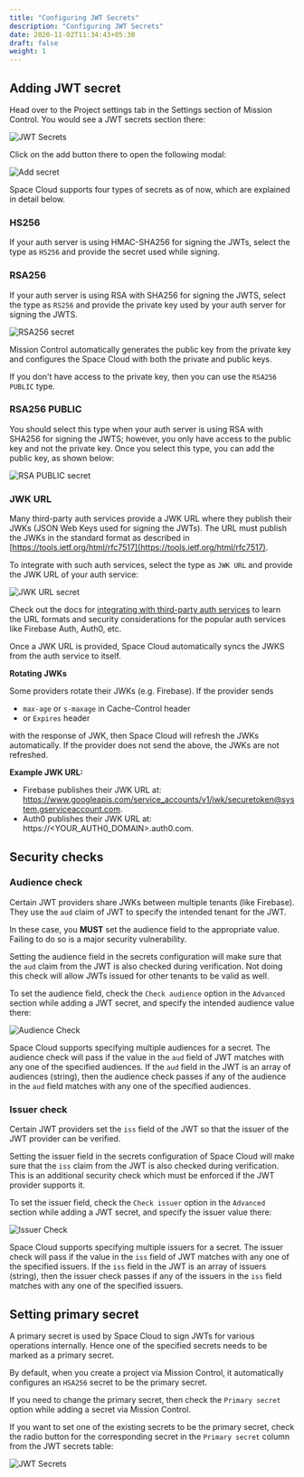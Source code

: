 ```yaml
---
title: "Configuring JWT Secrets"
description: "Configuring JWT Secrets"
date: 2020-11-02T11:34:43+05:30
draft: false
weight: 1
---
```


## Adding JWT secret

Head over to the Project settings tab in the Settings section of Mission Control. You would see a JWT secrets section there:

![JWT Secrets](/images/screenshots/jwt-secrets.png)

Click on the add button there to open the following modal:

![Add secret](/images/screenshots/add-secret/hsa256.png)

Space Cloud supports four types of secrets as of now, which are explained in detail below.

### HS256

If your auth server is using HMAC-SHA256 for signing the JWTs, select the type as `HS256` and provide the secret used while signing. 


### RSA256

If your auth server is using RSA with SHA256 for signing the JWTS, select the type as `RS256` and provide the private key used by your auth server for signing the JWTS.

![RSA256 secret](/images/screenshots/add-secret/rsa256.png)

Mission Control automatically generates the public key from the private key and configures the Space Cloud with both the private and public keys.

If you don't have access to the private key, then you can use the `RSA256 PUBLIC` type. 

### RSA256 PUBLIC

You should select this type when your auth server is using RSA with SHA256 for signing the JWTS; however, you only have access to the public key and not the private key. Once you select this type, you can add the public key, as shown below:

![RSA PUBLIC secret](/images/screenshots/add-secret/rsa-public.png)

### JWK URL

Many third-party auth services provide a JWK URL where they publish their JWKs (JSON Web Keys used for signing the JWTs). The URL must publish the JWKs in the standard format as described in [https://tools.ietf.org/html/rfc7517](https://tools.ietf.org/html/rfc7517).

To integrate with such auth services, select the type as `JWK URL` and provide the JWK URL of your auth service:

![JWK URL secret](/images/screenshots/add-secret/jwk-url.png)

Check out the docs for [integrating with third-party auth services](/security/jwt-based-authentication/third-party-auth) to learn the URL formats and security considerations for the popular auth services like Firebase Auth, Auth0, etc.

Once a JWK URL is provided, Space Cloud automatically syncs the JWKS from the auth service to itself.

**Rotating JWKs**

Some providers rotate their JWKs (e.g. Firebase). If the provider sends

- `max-age` or `s-maxage` in Cache-Control header
- or `Expires` header

with the response of JWK, then Space Cloud will refresh the JWKs automatically. If the provider does not send the above, the JWKs are not refreshed.

**Example JWK URL:**
- Firebase publishes their JWK URL at: https://www.googleapis.com/service_accounts/v1/jwk/securetoken@system.gserviceaccount.com.
- Auth0 publishes their JWK URL at: https://<YOUR_AUTH0_DOMAIN>.auth0.com.

## Security checks

### Audience check

Certain JWT providers share JWKs between multiple tenants (like Firebase). They use the `aud` claim of JWT to specify the intended tenant for the JWT. 

In these case, you **MUST** set the audience field to the appropriate value. Failing to do so is a major security vulnerability.

Setting the audience field in the secrets configuration will make sure that the `aud` claim from the JWT is also checked during verification. Not doing this check will allow JWTs issued for other tenants to be valid as well.

To set the audience field, check the `Check audience` option in the `Advanced` section while adding a JWT secret, and specify the intended audience value there: 

![Audience Check](/images/screenshots/add-secret/audience-check.png)

Space Cloud supports specifying multiple audiences for a secret. The audience check will pass if the value in the `aud` field of JWT matches with any one of the specified audiences. If the `aud` field in the JWT is an array of audiences (string), then the audience check passes if any of the audience in the `aud` field matches with any one of the specified audiences.

### Issuer check

Certain JWT providers set the `iss` field of the JWT so that the issuer of the JWT provider can be verified. 

Setting the issuer field in the secrets configuration of Space Cloud will make sure that the `iss` claim from the JWT is also checked during verification. This is an additional security check which must be enforced if the JWT provider supports it.  

To set the issuer field, check the `Check issuer` option in the `Advanced` section while adding a JWT secret, and specify the issuer value there: 

![Issuer Check](/images/screenshots/add-secret/issuer-check.png)

Space Cloud supports specifying multiple issuers for a secret. The issuer check will pass if the value in the `iss` field of JWT matches with any one of the specified issuers. If the `iss` field in the JWT is an array of issuers (string), then the issuer check passes if any of the issuers in the `iss` field matches with any one of the specified issuers.


## Setting primary secret

A primary secret is used by Space Cloud to sign JWTs for various operations internally. Hence one of the specified secrets needs to be marked as a primary secret. 

By default, when you create a project via Mission Control, it automatically configures an `HSA256` secret to be the primary secret. 

If you need to change the primary secret, then check the `Primary secret` option while adding a secret via Mission Control.

If you want to set one of the existing secrets to be the primary secret, check the radio button for the corresponding secret in the `Primary secret` column from the JWT secrets table:

![JWT Secrets](/images/screenshots/jwt-secrets.png)